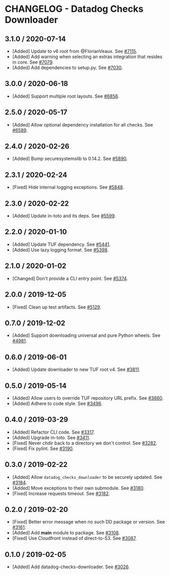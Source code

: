 # CHANGELOG - Datadog Checks Downloader

## 3.1.0 / 2020-07-14

* [Added] Update to v6 root from @FlorianVeaux. See [#7115](https://github.com/DataDog/integrations-core/pull/7115).
* [Added] Add warning when selecting an extras integration that resides in core. See [#7079](https://github.com/DataDog/integrations-core/pull/7079).
* [Added] Add dependencies to setup.py. See [#7030](https://github.com/DataDog/integrations-core/pull/7030).

## 3.0.0 / 2020-06-18

* [Added] Support multiple root layouts. See [#6856](https://github.com/DataDog/integrations-core/pull/6856).

## 2.5.0 / 2020-05-17

* [Added] Allow optional dependency installation for all checks. See [#6589](https://github.com/DataDog/integrations-core/pull/6589).

## 2.4.0 / 2020-02-26

* [Added] Bump securesystemslib to 0.14.2. See [#5890](https://github.com/DataDog/integrations-core/pull/5890).

## 2.3.1 / 2020-02-24

* [Fixed] Hide internal logging exceptions. See [#5848](https://github.com/DataDog/integrations-core/pull/5848).

## 2.3.0 / 2020-02-22

* [Added] Update in-toto and its deps. See [#5599](https://github.com/DataDog/integrations-core/pull/5599).

## 2.2.0 / 2020-01-10

* [Added] Update TUF dependency. See [#5441](https://github.com/DataDog/integrations-core/pull/5441).
* [Added] Use lazy logging format. See [#5398](https://github.com/DataDog/integrations-core/pull/5398).

## 2.1.0 / 2020-01-02

* [Changed] Don't provide a CLI entry point. See [#5374](https://github.com/DataDog/integrations-core/pull/5374).

## 2.0.0 / 2019-12-05

* [Fixed] Clean up test artifacts. See [#5129](https://github.com/DataDog/integrations-core/pull/5129).

## 0.7.0 / 2019-12-02

* [Added] Support downloading universal and pure Python wheels. See [#4981](https://github.com/DataDog/integrations-core/pull/4981).

## 0.6.0 / 2019-06-01

* [Added] Update downloader to new TUF root v4. See [#3811](https://github.com/DataDog/integrations-core/pull/3811).

## 0.5.0 / 2019-05-14

* [Added] Allow users to override TUF repository URL prefix. See [#3660](https://github.com/DataDog/integrations-core/pull/3660).
* [Added] Adhere to code style. See [#3498](https://github.com/DataDog/integrations-core/pull/3498).

## 0.4.0 / 2019-03-29

* [Added] Refactor CLI code. See [#3317](https://github.com/DataDog/integrations-core/pull/3317).
* [Added] Upgrade in-toto. See [#3411](https://github.com/DataDog/integrations-core/pull/3411).
* [Fixed] Never chdir back to a directory we don't control. See [#3282](https://github.com/DataDog/integrations-core/pull/3282).
* [Fixed] Fix pylint. See [#3190](https://github.com/DataDog/integrations-core/pull/3190).

## 0.3.0 / 2019-02-22

* [Added] Allow `datadog_checks_downloader` to be securely updated. See [#3184](https://github.com/DataDog/integrations-core/pull/3184).
* [Added] Move exceptions to their own submodule. See [#3180](https://github.com/DataDog/integrations-core/pull/3180).
* [Fixed] Increase requests timeout. See [#3182](https://github.com/DataDog/integrations-core/pull/3182).

## 0.2.0 / 2019-02-20

* [Fixed] Better error message when no such DD package or version. See [#3161](https://github.com/DataDog/integrations-core/pull/3161).
* [Added] Add __main__ module to package. See [#3108](https://github.com/DataDog/integrations-core/pull/3108).
* [Fixed] Use Cloudfront instead of direct-to-S3. See [#3087](https://github.com/DataDog/integrations-core/pull/3087).

## 0.1.0 / 2019-02-05

* [Added] Add datadog-checks-downloader. See [#3026](https://github.com/DataDog/integrations-core/pull/3026).
